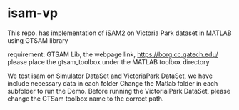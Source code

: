 # isam-vp
This repo. has implementation of iSAM2 on Victoria Park dataset in MATLAB using GTSAM library 

requirement:
GTSAM Lib, the webpage link, https://borg.cc.gatech.edu/
please place the gtsam_toolbox under the MATLAB toolbox directory

We test isam on Simulator DataSet and VictoriaPark DataSet, we have include necessary data in each folder
Change the Matlab folder in each subfolder to run the Demo. Before running the VictorialPark DataSet, please change
the GTSam toolbox name to the correct path.

 

